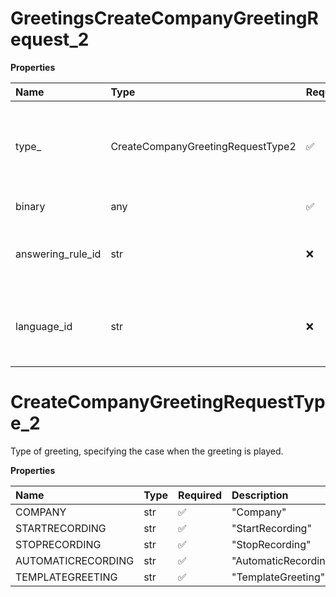 # GreetingsCreateCompanyGreetingRequest_2

**Properties**

| Name              | Type                              | Required | Description                                                        |
| :---------------- | :-------------------------------- | :------- | :----------------------------------------------------------------- |
| type\_            | CreateCompanyGreetingRequestType2 | ✅       | Type of greeting, specifying the case when the greeting is played. |
| binary            | any                               | ✅       | Media file to upload                                               |
| answering_rule_id | str                               | ❌       | Internal identifier of an answering rule                           |
| language_id       | str                               | ❌       | Internal identifier of a language. See Get Language List           |

# CreateCompanyGreetingRequestType_2

Type of greeting, specifying the case when the greeting is played.

**Properties**

| Name               | Type | Required | Description          |
| :----------------- | :--- | :------- | :------------------- |
| COMPANY            | str  | ✅       | "Company"            |
| STARTRECORDING     | str  | ✅       | "StartRecording"     |
| STOPRECORDING      | str  | ✅       | "StopRecording"      |
| AUTOMATICRECORDING | str  | ✅       | "AutomaticRecording" |
| TEMPLATEGREETING   | str  | ✅       | "TemplateGreeting"   |

<!-- This file was generated by liblab | https://liblab.com/ -->
